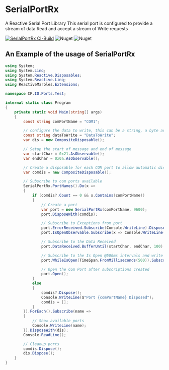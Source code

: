 # SerialPortRx
A Reactive Serial Port Library
 This serial port is configured to provide a stream of data Read and accept a stream of Write requests

[![SerialPortRx CI-Build](https://github.com/ChrisPulman/SerialPortRx/actions/workflows/dotnet.yml/badge.svg)](https://github.com/ChrisPulman/SerialPortRx/actions/workflows/dotnet.yml) ![Nuget](https://img.shields.io/nuget/v/SerialPortRx) ![Nuget](https://img.shields.io/nuget/dt/SerialPortRx)

## An Example of the usage of SerialPortRx
```csharp
using System;
using System.Linq;
using System.Reactive.Disposables;
using System.Reactive.Linq;
using ReactiveMarbles.Extensions;

namespace CP.IO.Ports.Test;

internal static class Program
{
    private static void Main(string[] args)
    {
        const string comPortName = "COM1";

        // configure the data to write, this can be a string, a byte array, or a char array
        const string dataToWrite = "DataToWrite";
        var dis = new CompositeDisposable();

        // Setup the start of message and end of message
        var startChar = 0x21.AsObservable();
        var endChar = 0x0a.AsObservable();

        // Create a disposable for each COM port to allow automatic disposal upon loss of COM port
        var comdis = new CompositeDisposable();

        // Subscribe to com ports available
        SerialPortRx.PortNames().Do(x =>
        {
            if (comdis?.Count == 0 && x.Contains(comPortName))
            {
                // Create a port
                var port = new SerialPortRx(comPortName, 9600);
                port.DisposeWith(comdis);

                // Subscribe to Exceptions from port
                port.ErrorReceived.Subscribe(Console.WriteLine).DisposeWith(comdis);
                port.IsOpenObservable.Subscribe(x => Console.WriteLine($"Port {comPortName} is {(x ? "Open" : "Closed")}")).DisposeWith(comdis);

                // Subscribe to the Data Received
                port.DataReceived.BufferUntil(startChar, endChar, 100).Subscribe(data => Console.WriteLine(data)).DisposeWith(comdis);

                // Subscribe to the Is Open @500ms intervals and write to com port
                port.WhileIsOpen(TimeSpan.FromMilliseconds(500)).Subscribe(_ => port.Write(dataToWrite)).DisposeWith(comdis);

                // Open the Com Port after subscriptions created
                port.Open();
            }
            else
            {
                comdis?.Dispose();
                Console.WriteLine($"Port {comPortName} Disposed");
                comdis = [];
            }
        }).ForEach().Subscribe(name =>
        {
            // Show available ports
            Console.WriteLine(name);
        }).DisposeWith(dis);
        Console.ReadLine();

        // Cleanup ports
        comdis.Dispose();
        dis.Dispose();
    }
}
```
